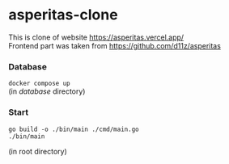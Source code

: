 # asperitas-clone
This is clone of website https://asperitas.vercel.app/ \
Frontend part was taken from https://github.com/d11z/asperitas
### Database
````docker compose up```` \
(in <i>database</i> directory)

### Start
````
go build -o ./bin/main ./cmd/main.go
./bin/main
````
(in root directory)
